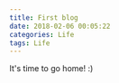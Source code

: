 ```yaml
---
title: First blog
date: 2018-02-06 00:05:22
categories: Life
tags: Life
---
```

It's time to go home!
:)
